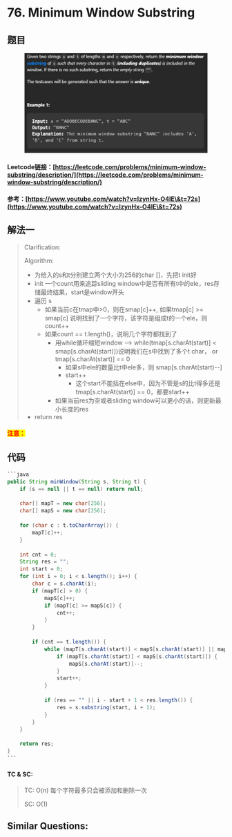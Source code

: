 # 76. Minimum Window Substring

## 题目

<figure><img src="../../.gitbook/assets/image (179).png" alt=""><figcaption></figcaption></figure>

#### Leetcode链接：[https://leetcode.com/problems/minimum-window-substring/description/](https://leetcode.com/problems/minimum-window-substring/description/)

#### 参考：[https://www.youtube.com/watch?v=IzynHx-O4lE\&t=72s](https://www.youtube.com/watch?v=IzynHx-O4lE\&t=72s)

## 解法一

> Clarification:&#x20;
>
> Algorithm:&#x20;
>
> * 为给入的s和t分别建立两个大小为256的char \[]，先把t init好
> * init 一个count用来追踪sliding window中是否有所有t中的ele，res存储最终结果，start是window开头
> * 遍历 s
>   * 如果当前c在tmap中>0，则在smap\[c]++, 如果tmap\[c] >= smap\[c] 说明找到了一个字符，该字符是组成t的一个ele，则count++
>   * 如果count == t.length()，说明几个字符都找到了
>     * 用while循环缩短window --> while(tmap\[s.charAt(start)] < smap\[s.charAt(start)])说明我们在s中找到了多个t char， or tmap\[s.charAt(start)] == 0
>       * 如果s中ele的数量比t中ele多，则 smap\[s.charAt(start)--]
>       * start++
>         * 这个start不能括在else中，因为不管是s的比t得多还是 tmap\[s.charAt(start)] == 0，都要start++
>     * 如果当前res为空或者sliding window可以更小的话，则更新最小长度的res
> * return res

#### <mark style="color:red;">注意：</mark>

## 代码

````java
```java
public String minWindow(String s, String t) {
    if (s == null || t == null) return null;

    char[] mapT = new char[256];
    char[] mapS = new char[256];

    for (char c : t.toCharArray()) {
        mapT[c]++;
    }

    int cnt = 0;
    String res = "";
    int start = 0;
    for (int i = 0; i < s.length(); i++) {
        char c = s.charAt(i);
        if (mapT[c] > 0) {
            mapS[c]++;
            if (mapT[c] >= mapS[c]) {
                cnt++;
            }
        }

        if (cnt == t.length()) {
            while (mapT[s.charAt(start)] < mapS[s.charAt(start)] || mapT[s.charAt(start)] == 0) {
                if (mapT[s.charAt(start)] < mapS[s.charAt(start)]) {
                    mapS[s.charAt(start)]--;
                }
                start++;
            }

            if (res == "" || i - start + 1 < res.length()) {
                res = s.substring(start, i + 1);
            }
        }
    }

    return res;
}
```
````

#### TC & SC:&#x20;

> TC: O(n) 每个字符最多只会被添加和删除一次
>
> SC: O(1)

## **Similar Questions:**&#x20;
